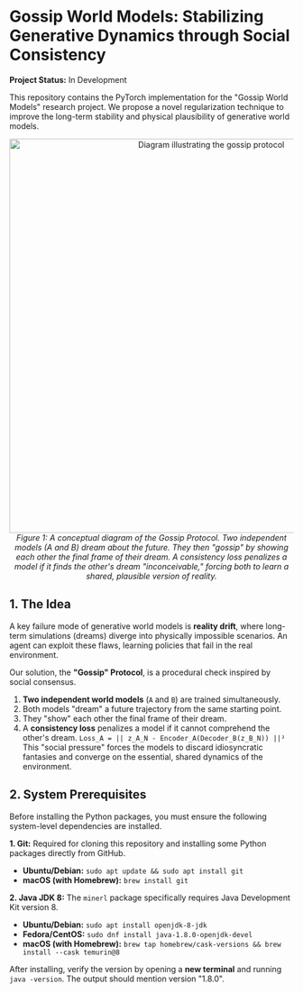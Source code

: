 # Gossip World Models: Stabilizing Generative Dynamics through Social Consistency

**Project Status:** In Development

This repository contains the PyTorch implementation for the "Gossip World Models" research project. We propose a novel regularization technique to improve the long-term stability and physical plausibility of generative world models.

[//]: # (Add a link to your paper or a longer-form explanation here if you have one)
<!-- [Read the Paper (Link)]() | [Project Page (Link)]() -->

<p align="center">
  <img src="https://i.imgur.com/your-diagram-placeholder.png" width="700" alt="Diagram illustrating the gossip protocol">
  <em>Figure 1: A conceptual diagram of the Gossip Protocol. Two independent models (A and B) dream about the future. They then "gossip" by showing each other the final frame of their dream. A consistency loss penalizes a model if it finds the other's dream "inconceivable," forcing both to learn a shared, plausible version of reality.</em>
</p>

## 1. The Idea

A key failure mode of generative world models is **reality drift**, where long-term simulations (dreams) diverge into physically impossible scenarios. An agent can exploit these flaws, learning policies that fail in the real environment.

Our solution, the **"Gossip" Protocol**, is a procedural check inspired by social consensus.
1.  **Two independent world models** (`A` and `B`) are trained simultaneously.
2.  Both models "dream" a future trajectory from the same starting point.
3.  They "show" each other the final frame of their dream.
4.  A **consistency loss** penalizes a model if it cannot comprehend the other's dream.
    `Loss_A = || z_A_N - Encoder_A(Decoder_B(z_B_N)) ||²`
This "social pressure" forces the models to discard idiosyncratic fantasies and converge on the essential, shared dynamics of the environment.

## 2. System Prerequisites

Before installing the Python packages, you must ensure the following system-level dependencies are installed.

**1. Git:**
Required for cloning this repository and installing some Python packages directly from GitHub.
-   **Ubuntu/Debian:** `sudo apt update && sudo apt install git`
-   **macOS (with Homebrew):** `brew install git`

**2. Java JDK 8:**
The `minerl` package specifically requires Java Development Kit version 8.
-   **Ubuntu/Debian:** `sudo apt install openjdk-8-jdk`
-   **Fedora/CentOS:** `sudo dnf install java-1.8.0-openjdk-devel`
-   **macOS (with Homebrew):** `brew tap homebrew/cask-versions && brew install --cask temurin@8`

After installing, verify the version by opening a **new terminal** and running `java -version`. The output should mention version "1.8.0".